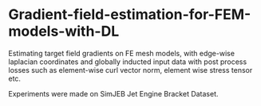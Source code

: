 # Gradient-field-estimation-for-FEM-models-with-DL

Estimating target field gradients on FE mesh models, with edge-wise laplacian coordinates and globally inducted input data with post process losses such as element-wise curl vector norm, element wise stress tensor etc.

Experiments were made on SimJEB Jet Engine Bracket Dataset.
